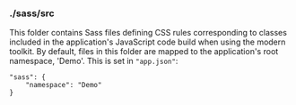 ### ./sass/src

This folder contains Sass files defining CSS rules corresponding to classes
included in the application's JavaScript code build when using the modern toolkit.
By default, files in this folder are mapped to the application's root namespace, 'Demo'.
This is set in `"app.json"`:

    "sass": {
        "namespace": "Demo"
    }